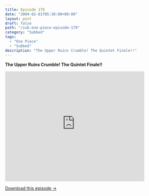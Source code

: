 ```yaml
---
title: Episode 179
date: "2004-02-01T05:30:00+00:00"
layout: post
draft: false
path: "/sub-one-piece-episode-179"
category: "Subbed"
tags:
  - "One Piece"
  - "Subbed"
description: "The Upper Ruins Crumble! The Quintet Finale!!"
---
```


**The Upper Ruins Crumble! The Quintet Finale!!**

<iframe width="640" height="360" src="https://www.rapidvideo.com/e/FXQGGLEB8X" frameborder="0" marginwidth=0 marginheight=0 scrolling=no allowfullscreen style="max-width:90%;"></iframe>

<a href="http://ouo.io/qs/eCodkFEQ?s=https://www.rapidvideo.com/d/FXQGGLEB8X" class="styled_a">Download this episode →</a>

